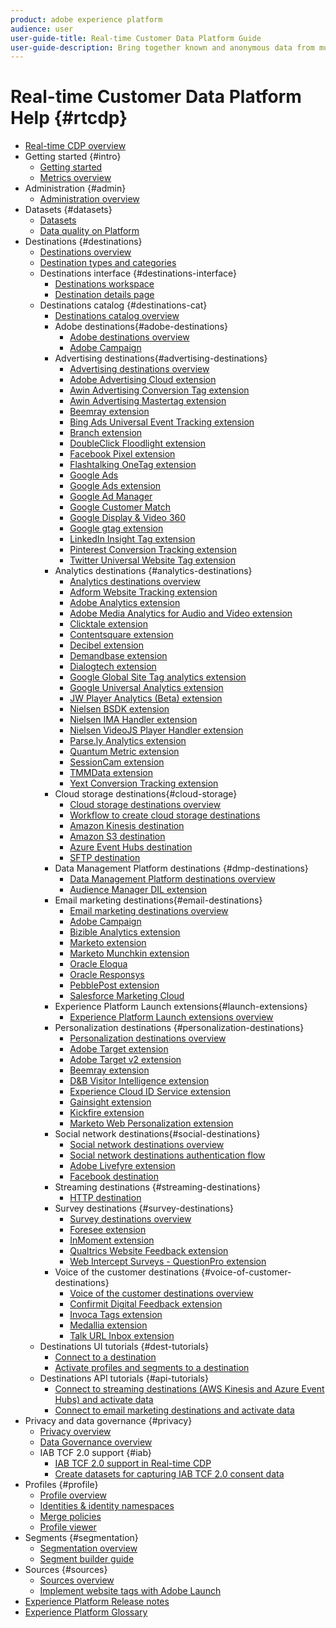 ```yaml
---
product: adobe experience platform
audience: user
user-guide-title: Real-time Customer Data Platform Guide
user-guide-description: Bring together known and anonymous data from multiple enterprise sources to create customer profiles, create audience segments from those profiles, and activate those segments to third-party destinations.
---
```


# Real-time Customer Data Platform Help {#rtcdp}

* [Real-time CDP overview](overview.md)
* Getting started {#intro}
  * [Getting started](get-started.md)
  * [Metrics overview](home-page-dashboards.md)
* Administration {#admin}
  * [Administration overview](administration/admin-overview.md)
* Datasets {#datasets}
  * [Datasets](datasets/dataset.md)
  * [Data quality on Platform](datasets/data-quality.md)
* Destinations {#destinations}
  * [Destinations overview](destinations/destinations-overview.md)
  * [Destination types and categories](/help/rtcdp/destinations/destination-types.md)
  * Destinations interface {#destinations-interface}
    * [Destinations workspace](destinations/destinations-workspace.md)
    * [Destination details page](destinations/destination-details-page.md)
  * Destinations catalog {#destinations-cat}
    * [Destinations catalog overview](destinations/destinations-catalog.md)
    * Adobe destinations{#adobe-destinations}
      * [Adobe destinations overview](destinations/adobe-destinations.md)
      * [Adobe Campaign](destinations/adobe-campaign-destination.md)
    * Advertising destinations{#advertising-destinations}
      * [Advertising destinations overview](destinations/advertising-destinations.md)
      * [Adobe Advertising Cloud extension](/help/rtcdp/destinations/adobe-advertising-cloud-extension.md)
      * [Awin Advertising Conversion Tag extension](/help/rtcdp/destinations/awin-conversiontag-extension.md)
      * [Awin Advertising Mastertag extension](/help/rtcdp/destinations/awin-mastertag-extension.md)
      * [Beemray extension](/help/rtcdp/destinations/beemray-extension.md)
      * [Bing Ads Universal Event Tracking extension](/help/rtcdp/destinations/bing-ads-extension.md)
      * [Branch extension](/help/rtcdp/destinations/branch-extension.md)
      * [DoubleClick Floodlight extension](/help/rtcdp/destinations/doubleclick-floodlight-extension.md)
      * [Facebook Pixel extension](/help/rtcdp/destinations/facebook-pixel-extension.md)
      * [Flashtalking OneTag extension](/help/rtcdp/destinations/flashtalking-extension.md)
      * [Google Ads](/help/rtcdp/destinations/google-ads-destination.md)
      * [Google Ads extension](/help/rtcdp/destinations/google-ads-extension.md)
      * [Google Ad Manager](/help/rtcdp/destinations/google-ad-manager-destination.md)
      * [Google Customer Match](/help/rtcdp/destinations/google-customer-match-destination.md)
      * [Google Display & Video 360](/help/rtcdp/destinations/google-dv360-destination.md)
      * [Google gtag extension](/help/rtcdp/destinations/gtag-advertising-extension.md)
      * [LinkedIn Insight Tag extension](/help/rtcdp/destinations/linkedin-extension.md)
      * [Pinterest Conversion Tracking extension](destinations/pinterest-extension.md)
      * [Twitter Universal Website Tag extension](destinations/twitter-uwt-extension.md)
    * Analytics destinations {#analytics-destinations}
      * [Analytics destinations overview](destinations/analytics-destinations.md)
      * [Adform Website Tracking extension](/help/rtcdp/destinations/adform-extension.md)
      * [Adobe Analytics extension](/help/rtcdp/destinations/adobe-analytics-extension.md)
      * [Adobe Media Analytics for Audio and Video extension](/help/rtcdp/destinations/adobe-video-analytics-extension.md)
      * [Clicktale extension](/help/rtcdp/destinations/clicktale-extension.md)
      * [Contentsquare extension](/help/rtcdp/destinations/contentsquare-extension.md)
      * [Decibel extension](/help/rtcdp/destinations/decibel-extension.md)
      * [Demandbase extension](/help/rtcdp/destinations/demandbase-extension.md)
      * [Dialogtech extension](/help/rtcdp/destinations/dialogtech-extension.md)
      * [Google Global Site Tag analytics extension](/help/rtcdp/destinations/gtag-analytics-extension.md)
      * [Google Universal Analytics extension](/help/rtcdp/destinations/google-universal-analytics-extension.md)
      * [JW Player Analytics (Beta) extension](/help/rtcdp/destinations/jw-player-analytics-extension.md)
      * [Nielsen BSDK extension](destinations/nielsen-bsdk-extension.md)
      * [Nielsen IMA Handler extension](destinations/nielsen-ima-extension.md)
      * [Nielsen VideoJS Player Handler extension](destinations/nielsen-videojs-extension.md)
      * [Parse.ly Analytics extension](destinations/parsely-extension.md)
      * [Quantum Metric extension](destinations/quantum-metric-extension.md)
      * [SessionCam extension](destinations/sessioncam-extension.md)
      * [TMMData extension](destinations/tmmdata-extension.md)
      * [Yext Conversion Tracking extension](destinations/yext-extension.md)
    * Cloud storage destinations{#cloud-storage}
      * [Cloud storage destinations overview](destinations/cloud-storage-destinations.md)
      * [Workflow to create cloud storage destinations](/help/rtcdp/destinations/cloud-storage-destinations-workflow.md)
      * [Amazon Kinesis destination](/help/rtcdp/destinations/amazon-kinesis-destination.md)
      * [Amazon S3 destination](destinations/amazon-s3-destination.md)
      * [Azure Event Hubs destination](/help/rtcdp/destinations/azure-event-hubs-destination.md)
      * [SFTP destination](destinations/sftp-destination.md)
    * Data Management Platform destinations {#dmp-destinations}
      * [Data Management Platform destinations overview](destinations/dmp-destinations.md)
      * [Audience Manager DIL extension](/help/rtcdp/destinations/aam-dil-extension.md)
    * Email marketing destinations{#email-destinations}
      * [Email marketing destinations overview](destinations/email-marketing-destinations.md)
      * [Adobe Campaign](destinations/adobe-campaign-destination.md)
      * [Bizible Analytics extension](/help/rtcdp/destinations/bizible-extension.md)
      * [Marketo extension](destinations/marketo-extension.md)
      * [Marketo Munchkin extension](destinations/marketo-munchkin-extension.md)
      * [Oracle Eloqua](destinations/oracle-eloqua-destination.md)
      * [Oracle Responsys](destinations/oracle-responsys-destination.md)
      * [PebblePost extension](destinations/pebblepost-extension.md)
      * [Salesforce Marketing Cloud](destinations/salesforce-marketing-cloud-destination.md)
    * Experience Platform Launch extensions{#launch-extensions}
      * [Experience Platform Launch extensions overview](/help/rtcdp/destinations/experience-platform-launch-extensions.md)  
    * Personalization destinations {#personalization-destinations}
      * [Personalization destinations overview](/help/rtcdp/destinations/personalization-destinations.md)
      * [Adobe Target extension](/help/rtcdp/destinations/adobe-target-extension.md)
      * [Adobe Target v2 extension](/help/rtcdp/destinations/adobe-target-v2-extension.md)
      * [Beemray extension](/help/rtcdp/destinations/beemray-extension.md)
      * [D&B Visitor Intelligence extension](/help/rtcdp/destinations/dnb-extension.md)
      * [Experience Cloud ID Service extension](/help/rtcdp/destinations/adobe-ecid-extension.md)
      * [Gainsight extension](/help/rtcdp/destinations/gainsight-extension.md)
      * [Kickfire extension](/help/rtcdp/destinations/kickfire-extension.md)
      * [Marketo Web Personalization extension](destinations/marketo-web-personalization-extension.md)
    * Social network destinations{#social-destinations}
      * [Social network destinations overview](/help/rtcdp/destinations/social-network-destinations.md)
      * [Social network destinations authentication flow](/help/rtcdp/destinations/social-network-destinations-workflow.md)
      * [Adobe Livefyre extension](/help/rtcdp/destinations/adobe-livefyre-extension.md)
      * [Facebook destination](/help/rtcdp/destinations/facebook-destination.md)
    * Streaming destinations {#streaming-destinations}
      * [HTTP destination](/help/rtcdp/destinations/http-destination.md)
    * Survey destinations {#survey-destinations}
      * [Survey destinations overview](/help/rtcdp/destinations/survey-destinations.md)
      * [Foresee extension](/help/rtcdp/destinations/foresee-extension.md)
      * [InMoment extension](/help/rtcdp/destinations/inmoment-extension.md)
      * [Qualtrics Website Feedback extension](destinations/qualtrics-extension.md)
      * [Web Intercept Surveys - QuestionPro extension](/help/rtcdp/destinations/web-intercept-surveys-extension.md)
    * Voice of the customer destinations {#voice-of-customer-destinations}
      * [Voice of the customer destinations overview](/help/rtcdp/destinations/voice-of-customer-destinations.md)
      * [Confirmit Digital Feedback extension](/help/rtcdp/destinations/confirmit-digital-feedback-extension.md)
      * [Invoca Tags extension](/help/rtcdp/destinations/invoca-extension.md)
      * [Medallia extension](destinations/medallia-extension.md)
      * [Talk URL Inbox extension](destinations/talkurl-extension.md)
  * Destinations UI tutorials {#dest-tutorials}
    * [Connect to a destination](/help/rtcdp/destinations/connect-destination.md)
    * [Activate profiles and segments to a destination](destinations/activate-destinations.md)
  * Destinations API tutorials {#api-tutorials}
    * [Connect to streaming destinations (AWS Kinesis and Azure Event Hubs) and activate data](/help/rtcdp/destinations/streaming-destinations-api-tutorial.md)
    * [Connect to email marketing destinations and activate data](/help/rtcdp/destinations/email-marketing-api.md)
* Privacy and data governance {#privacy}
  * [Privacy overview](privacy/privacy-overview.md)
  * [Data Governance overview](privacy/data-governance-overview.md)
  * IAB TCF 2.0 support {#iab}
    * [IAB TCF 2.0 support in Real-time CDP](privacy/iab/overview.md)
    * [Create datasets for capturing IAB TCF 2.0 consent data](privacy/iab/dataset-preparation.md)
* Profiles {#profile}
  * [Profile overview](profile/profile-overview.md)
  * [Identities & identity namespaces](profile/identities-overview.md)
  * [Merge policies](profile/merge-policies.md)
  * [Profile viewer](profile/profile-viewer.md)
* Segments {#segmentation}
  * [Segmentation overview](segmentation/segmentation-overview.md)
  * [Segment builder guide](segmentation/segment-builder-guide.md)
* Sources {#sources}
  * [Sources overview](sources/sources-overview.md)
  * [Implement website tags with Adobe Launch](sources/launch.md)
* [Experience Platform Release notes](https://www.adobe.com/go/platform-release-notes-en)
* [Experience Platform Glossary](https://www.adobe.com/go/platform-glossary-en)

